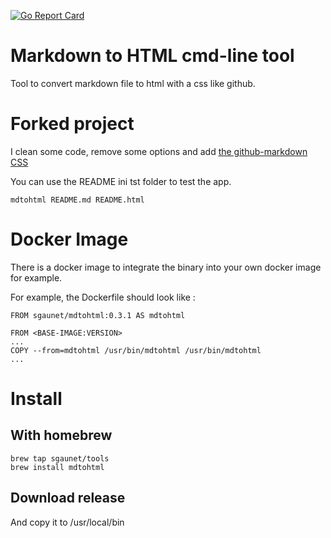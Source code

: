 [![Go Report Card](https://goreportcard.com/badge/github.com/sgaunet/mdtohtml)](https://goreportcard.com/report/github.com/sgaunet/mdtohtml)

# Markdown to HTML cmd-line tool

Tool to convert markdown file to html with a css like github.

# Forked project

I clean some code, remove some options and add [the github-markdown CSS](https://github.com/sindresorhus/github-markdown-css)

You can use the README ini tst folder to test the app.

```
mdtohtml README.md README.html
```


# Docker Image

There is a docker image to integrate the binary into your own docker image for example.

For example, the Dockerfile should look like :

```
FROM sgaunet/mdtohtml:0.3.1 AS mdtohtml

FROM <BASE-IMAGE:VERSION>
...
COPY --from=mdtohtml /usr/bin/mdtohtml /usr/bin/mdtohtml
...

```

# Install

## With homebrew

```
brew tap sgaunet/tools
brew install mdtohtml
```

## Download release

And copy it to /usr/local/bin